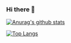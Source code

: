 ### Hi there 👋

[![Anurag's github stats](https://github-readme-stats.vercel.app/api?username=varszakaryan&show_icons=true&include_all_commits=true&count_private=true&theme=buefy&hide=issues,contribs)](https://github.com/anuraghazra/github-readme-stats)

[![Top Langs](https://github-readme-stats.vercel.app/api/top-langs/?username=varszakaryan&hide=html,css)](https://github.com/anuraghazra/github-readme-stats)
